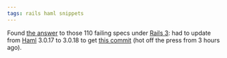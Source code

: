 ```yaml
---
tags: rails haml snippets
---
```


Found [the answer](http://groups.google.com/group/haml/browse_thread/thread/6a685f2cdc267a34) to those 110 failing specs under [Rails 3](/wiki/Rails_3): had to update from [Haml](/wiki/Haml) 3.0.17 to 3.0.18 to get [this commit](http://github.com/nex3/haml/commit/61a1de3ff75e98e92688f9dd2d121a3c9a9c4740) (hot off the press from 3 hours ago).
